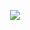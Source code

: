 
<div name="main" align="center">
  
  ![](https://komarev.com/ghpvc/?username=Nyaanity&color=447ff7&label=Visitor+count)
  
</div>
